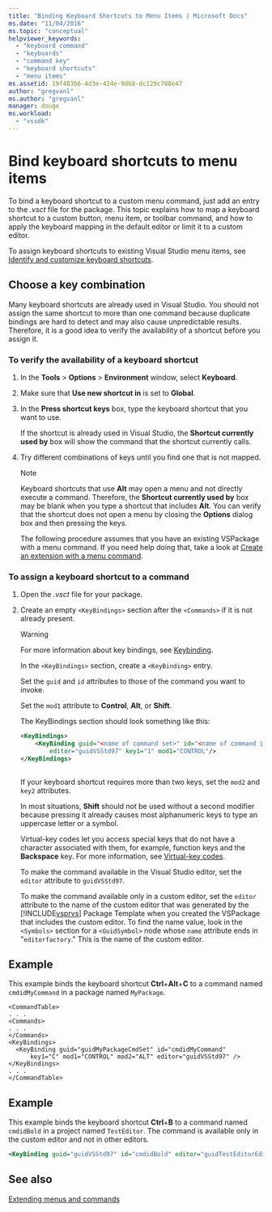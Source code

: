 ```yaml
---
title: "Binding Keyboard Shortcuts to Menu Items | Microsoft Docs"
ms.date: "11/04/2016"
ms.topic: "conceptual"
helpviewer_keywords: 
  - "keyboard command"
  - "keyboards"
  - "command key"
  - "keyboard shortcuts"
  - "menu items"
ms.assetid: 19f483b6-4d3e-424e-9d68-dc129c788e47
author: "gregvanl"
ms.author: "gregvanl"
manager: douge
ms.workload: 
  - "vssdk"
---
```

# Bind keyboard shortcuts to menu items
To bind a keyboard shortcut to a custom menu command, just add an entry to the *.vsct* file for the package. This topic explains how to map a keyboard shortcut to a custom button, menu item, or toolbar command, and how to apply the keyboard mapping in the default editor or limit it to a custom editor.  
  
 To assign keyboard shortcuts to existing Visual Studio menu items, see [Identify and customize keyboard shortcuts](../ide/identifying-and-customizing-keyboard-shortcuts-in-visual-studio.md).  
  
## Choose a key combination  
 Many keyboard shortcuts are already used in Visual Studio. You should not assign the same shortcut to more than one command because duplicate bindings are hard to detect and may also cause unpredictable results. Therefore, it is a good idea to verify the availability of a shortcut before you assign it.  
  
### To verify the availability of a keyboard shortcut  
  
1. In the **Tools** > **Options** > **Environment** window, select **Keyboard**.  
  
2. Make sure that **Use new shortcut in** is set to **Global**.  
  
3. In the **Press shortcut keys** box, type the keyboard shortcut that you want to use.  
  
    If the shortcut is already used in Visual Studio, the **Shortcut currently used by** box will show the command that the shortcut currently calls.  
  
4. Try different combinations of keys until you find one that is not mapped.  
  
   > [!NOTE]
   >  Keyboard shortcuts that use **Alt** may open a menu and not directly execute a command. Therefore, the **Shortcut currently used by** box may be blank when you type a shortcut that includes **Alt**. You can verify that the shortcut does not open a menu by closing the **Options** dialog box and then pressing the keys.  
  
   The following procedure assumes that you have an existing VSPackage with a menu command. If you need help doing that, take a look at [Create an extension with a menu command](../extensibility/creating-an-extension-with-a-menu-command.md).  
  
### To assign a keyboard shortcut to a command  
  
1. Open the *.vsct* file for your package.  
  
2. Create an empty `<KeyBindings>` section after the `<Commands>` if it is not already present.  
  
   > [!WARNING]
   >  For more information about key bindings, see [Keybinding](../extensibility/keybinding-element.md).  
  
    In the `<KeyBindings>` section, create a `<KeyBinding>` entry.  
  
    Set the `guid`  and  `id` attributes to those of the command you want to invoke.  
  
    Set the `mod1` attribute to **Control**, **Alt**, or **Shift**.  
  
    The KeyBindings section should look something like this:  
  
   ```xml  
   <KeyBindings>  
       <KeyBinding guid="<name of command set>" id="<name of command id>"  
           editor="guidVSStd97" key1="1" mod1="CONTROL"/>  
   </KeyBindings>  
  
   ```  
  
   If your keyboard shortcut requires more than two keys, set the `mod2` and `key2` attributes.  
  
   In most situations, **Shift** should not be used without a second modifier because pressing it already causes most alphanumeric keys to type an uppercase letter or a symbol.  
  
   Virtual-key codes let you access special keys that do not have a character associated with them, for example, function keys and the **Backspace** key. For more information, see [Virtual-key codes](https://docs.microsoft.com/windows/desktop/inputdev/virtual-key-codes).  
  
   To make the command available in the Visual Studio editor, set the `editor` attribute to `guidVSStd97`.  
  
   To make the command available only in a custom editor, set the `editor` attribute to the name of the custom editor that was generated by the [!INCLUDE[vsprvs](../code-quality/includes/vsprvs_md.md)] Package Template when you created the VSPackage that includes the custom editor. To find the name value, look in the `<Symbols>` section for a `<GuidSymbol>` node whose `name` attribute ends in "`editorfactory`." This is the name of the custom editor.  
  
## Example  
 This example binds the keyboard shortcut **Ctrl**+**Alt**+**C** to a command named `cmdidMyCommand` in a package named `MyPackage`.  
  
```  
<CommandTable>  
. . .  
<Commands>  
. . .  
</Commands>  
<KeyBindings>  
  <KeyBinding guid="guidMyPackageCmdSet" id="cmdidMyCommand"   
      key1="C" mod1="CONTROL" mod2="ALT" editor="guidVSStd97" />  
</KeyBindings>  
. . .  
</CommandTable>  
```  
  
## Example  
 This example binds the keyboard shortcut **Ctrl**+**B** to a command named `cmdidBold` in a project named `TestEditor`. The command is available only in the custom editor and not in other editors.  
  
```xml  
<KeyBinding guid="guidVSStd97" id="cmdidBold" editor="guidTestEditorEditorFactory" key1="B" mod1="Control" />  
```  
  
## See also  
 [Extending menus and commands](../extensibility/extending-menus-and-commands.md)